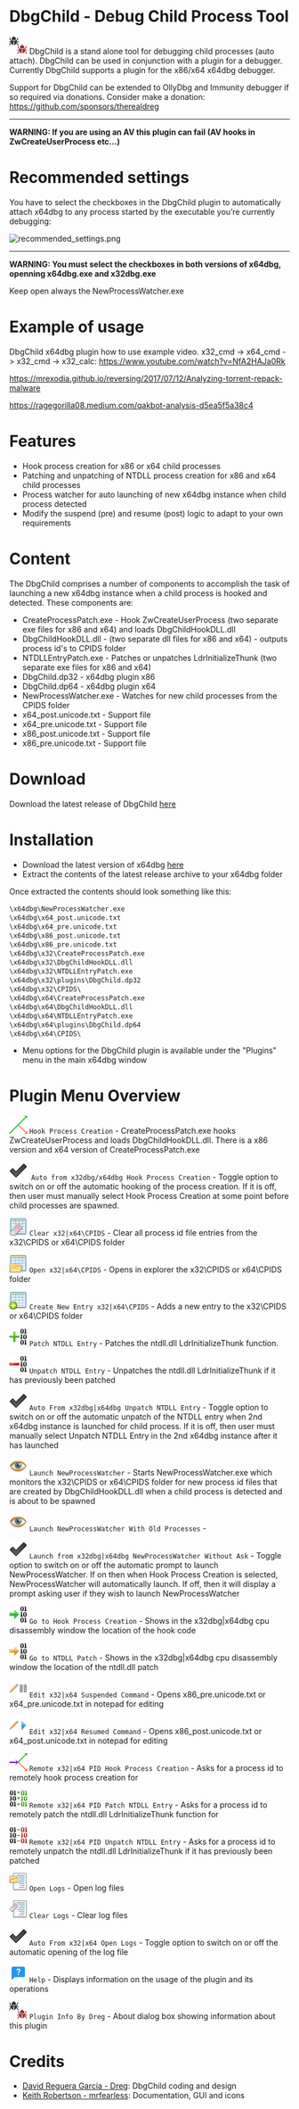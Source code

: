 # DbgChild - Debug Child Process Tool 

![](/Images/DbgChildProcess.png?raw=true) DbgChild is a stand alone tool for debugging child processes (auto attach). DbgChild can be used in conjunction with a plugin for a debugger. Currently DbgChild supports a plugin for the x86/x64 x64dbg debugger. 

Support for DbgChild can be extended to OllyDbg and Immunity debugger if so required via donations. Consider make a donation: https://github.com/sponsors/therealdreg

---

**WARNING: If you are using an AV this plugin can fail (AV hooks in ZwCreateUserProcess etc...)**

# Recommended settings

You have to select the checkboxes in the DbgChild plugin to automatically attach x64dbg to any process started by the executable you’re currently debugging:

![recommended_settings.png](https://github.com/David-Reguera-Garcia-Dreg/DbgChild/blob/master/recommended_settings.png)

---

**WARNING: You must select the checkboxes in both versions of x64dbg, openning x64dbg.exe and x32dbg.exe**

Keep open always the NewProcessWatcher.exe

# Example of usage

DbgChild x64dbg plugin how to use example video. x32_cmd -> x64_cmd -> x32_cmd -> x32_calc:
https://www.youtube.com/watch?v=NfA2HAJa0Rk

https://mrexodia.github.io/reversing/2017/07/12/Analyzing-torrent-repack-malware

https://ragegorilla08.medium.com/qakbot-analysis-d5ea5f5a38c4

# Features

* Hook process creation for x86 or x64 child processes
* Patching and unpatching of NTDLL process creation for x86 and x64 child processes
* Process watcher for auto launching of new x64dbg instance when child process detected
* Modify the suspend (pre) and resume (post) logic to adapt to your own requirements

# Content
The DbgChild comprises a number of components to accomplish the task of launching a new x64dbg instance when a child process is hooked and detected. These components are:

* CreateProcessPatch.exe - Hook ZwCreateUserProcess (two separate exe files for x86 and x64) and loads DbgChildHookDLL.dll
* DbgChildHookDLL.dll - (two separate dll files for x86 and x64) - outputs process id's to CPIDS folder
* NTDLLEntryPatch.exe - Patches or unpatches LdrInitializeThunk (two separate exe files for x86 and x64)
* DbgChild.dp32 - x64dbg plugin x86 
* DbgChild.dp64 - x64dbg plugin x64
* NewProcessWatcher.exe - Watches for new child processes from the CPIDS folder
* x64_post.unicode.txt - Support file
* x64_pre.unicode.txt - Support file
* x86_post.unicode.txt - Support file
* x86_pre.unicode.txt - Support file

# Download
Download the latest release of DbgChild [here](https://github.com/David-Reguera-Garcia-Dreg/DbgChild/releases)

# Installation

* Download the latest version of x64dbg [here](https://github.com/x64dbg/x64dbg/releases)
* Extract the contents of the latest release archive to your x64dbg folder

Once extracted the contents should look something like this:

```
\x64dbg\NewProcessWatcher.exe
\x64dbg\x64_post.unicode.txt
\x64dbg\x64_pre.unicode.txt
\x64dbg\x86_post.unicode.txt
\x64dbg\x86_pre.unicode.txt
\x64dbg\x32\CreateProcessPatch.exe
\x64dbg\x32\DbgChildHookDLL.dll
\x64dbg\x32\NTDLLEntryPatch.exe
\x64dbg\x32\plugins\DbgChild.dp32
\x64dbg\x32\CPIDS\
\x64dbg\x64\CreateProcessPatch.exe
\x64dbg\x64\DbgChildHookDLL.dll
\x64dbg\x64\NTDLLEntryPatch.exe
\x64dbg\x64\plugins\DbgChild.dp64
\x64dbg\x64\CPIDS\
```

* Menu options for the DbgChild plugin is available under the "Plugins" menu in the main x64dbg window


# Plugin Menu Overview

![](/Images/HookProcess.png?raw=true) `Hook Process Creation` - CreateProcessPatch.exe hooks ZwCreateUserProcess and loads DbgChildHookDLL.dll. There is a x86 version and x64 version of CreateProcessPatch.exe

![](/Images/Checkmark.png?raw=true)` Auto from x32dbg/x64dbg Hook Process Creation` - Toggle option to switch on or off the automatic hooking of the process creation. If it is off, then user must manually select Hook Process Creation at some point before child processes are spawned.

![](/Images/ClearCPIDS.png?raw=true) `Clear x32|x64\CPIDS` - Clear all process id file entries from the x32\CPIDS or x64\CPIDS folder

![](/Images/BrowseCPIDS.png?raw=true) `Open x32|x64\CPIDS` - Opens in explorer the x32\CPIDS or x64\CPIDS folder 

![](/Images/AddCPIDS.png?raw=true) `Create New Entry x32|x64\CPIDS` - Adds a new entry to the x32\CPIDS or x64\CPIDS folder 

![](/Images/PatchNTDLL.png?raw=true) `Patch NTDLL Entry` - Patches the ntdll.dll LdrInitializeThunk function.

![](/Images/UnpatchNTDLL.png?raw=true) `Unpatch NTDLL Entry` - Unpatches the ntdll.dll LdrInitializeThunk if it has previously been patched

![](/Images/Checkmark.png?raw=true) `Auto From x32dbg|x64dbg Unpatch NTDLL Entry` - Toggle option to switch on or off the automatic unpatch of the NTDLL entry when 2nd x64dbg instance is launched for child process. If it is off, then user must manually select Unpatch NTDLL Entry in the 2nd x64dbg instance after it has launched

![](/Images/NewProcessWatcher.png?raw=true) `Launch NewProcessWatcher` - Starts NewProcessWatcher.exe which monitors the x32\CPIDS or x64\CPIDS folder for new process id files that are created by DbgChildHookDLL.dll when a child process is detected and is about to be spawned

![](/Images/NewProcessWatcher.png?raw=true) `Launch NewProcessWatcher With Old Processes` - 

![](/Images/Checkmark.png?raw=true) `Launch from x32dbg|x64dbg NewProcessWatcher Without Ask` - Toggle option to switch on or off the automatic prompt to launch NewProcessWatcher. If on then when Hook Process Creation is selected, NewProcessWatcher will automatically launch. If off, then it will display a prompt asking user if they wish to launch NewProcessWatcher

![](/Images/GotoHook.png?raw=true) `Go to Hook Process Creation` - Shows in the x32dbg|x64dbg cpu disassembly window the location of the hook code

![](/Images/GotoNTDLL.png?raw=true) `Go to NTDLL Patch` - Shows in the x32dbg|x64dbg cpu disassembly window the location of the ntdll.dll patch

![](/Images/EditSuspended.png?raw=true) `Edit x32|x64 Suspended Command` - Opens x86_pre.unicode.txt or x64_pre.unicode.txt in notepad for editing

![](/Images/EditResumed.png?raw=true) `Edit x32|x64 Resumed Command` - Opens x86_post.unicode.txt or x64_post.unicode.txt in notepad for editing

![](/Images/RemoteHookProcess.png?raw=true) `Remote x32|x64 PID Hook Process Creation` - Asks for a process id to remotely hook process creation for

![](/Images/RemoteNTDLLPatch.png?raw=true) `Remote x32|x64 PID Patch NTDLL Entry` - Asks for a process id to remotely patch the ntdll.dll LdrInitializeThunk function for

![](/Images/RemoteNTDLLUnpatch.png?raw=true) `Remote x32|x64 PID Unpatch NTDLL Entry` - Asks for a process id to remotely unpatch the ntdll.dll LdrInitializeThunk if it has previously been patched

![](/Images/OpenLogs.png?raw=true) `Open Logs` - Open log files

![](/Images/ClearLogs.png?raw=true) `Clear Logs` - Clear log files

![](/Images/Checkmark.png?raw=true) `Auto From x32|x64 Open Logs` - Toggle option to switch on or off the automatic opening of the log file

![](/Images/Help.png?raw=true) `Help` - Displays information on the usage of the plugin and its operations

![](/Images/DbgChildProcess.png?raw=true) `Plugin Info By Dreg` - About dialog box showing information about this plugin

# Credits

* [David Reguera Garcia - Dreg](https://github.com/therealdreg): DbgChild coding and design
* [Keith Robertson - mrfearless](https://github.com/mrfearless): Documentation, GUI and icons


